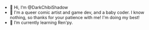 - 👋 Hi, I’m @DarkChibiShadow
- 👀 I'm a queer comic artist and game dev, and a baby coder. I know nothing, so thanks for your patience with me! I'm doing my best!
- 🌱 I’m currently learning Ren'py.
